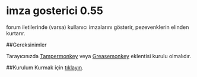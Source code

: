 # imza gosterici 0.55
forum iletilerinde (varsa) kullanıcı imzalarını gösterir, pezevenklerin elinden kurtarır.

##Gereksinimler

Tarayıcınızda [Tampermonkey](https://tampermonkey.net/) veya [Greasemonkey](https://addons.mozilla.org/en-US/firefox/addon/greasemonkey/) eklentisi kurulu olmalıdır.

##Kurulum
Kurmak için [tıklayın](https://buzukatak.github.io/imza-gosterici/imza.user.js).
